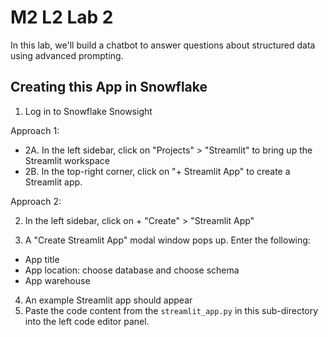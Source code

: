 # M2 L2 Lab 2

In this lab, we'll build a chatbot to answer questions about structured data using advanced prompting.

## Creating this App in Snowflake
1. Log in to Snowflake Snowsight

Approach 1:

- 2A. In the left sidebar, click on "Projects" > "Streamlit" to bring up the Streamlit workspace
- 2B. In the top-right corner, click on "+ Streamlit App" to create a Streamlit app.

Approach 2:

2. In the left sidebar, click on + "Create" > "Streamlit App"

3. A "Create Streamlit App" modal window pops up. Enter the following:
- App title
- App location: choose database and choose schema
- App warehouse

4. An example Streamlit app should appear
5. Paste the code content from the `streamlit_app.py` in this sub-directory into the left code editor panel.
